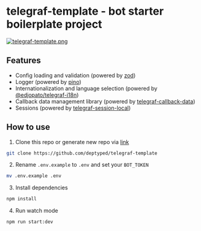 # telegraf-template - bot starter boilerplate project
[![telegraf-template.png](https://i.postimg.cc/pVjg3p92/telegraf-template.png)](https://postimg.cc/Z0T7dYFg)

## Features

- Config loading and validation (powered by [zod](https://www.npmjs.com/package/zod))
- Logger (powered by [pino](https://www.npmjs.com/package/pino))
- Internationalization and language selection (powered by [@edjopato/telegraf-i18n](https://www.npmjs.com/package/@edjopato/telegraf-i18n))
- Callback data management library (powered by [telegraf-callback-data](https://www.npmjs.com/package/telegraf-callback-data))
- Sessions (powered by [telegraf-session-local](https://www.npmjs.com/package/telegraf-session-local))

## How to use

1. Clone this repo or generate new repo via [link](https://github.com/deptyped/telegraf-template/generate)  
```bash
git clone https://github.com/deptyped/telegraf-template
```
2. Rename `.env.example` to `.env` and set your `BOT_TOKEN`
```bash
mv .env.example .env
```
3. Install dependencies
```bash
npm install
```
4. Run watch mode
```bash
npm run start:dev
```
